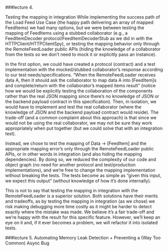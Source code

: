 ###lecture 4.

Testing the mapping in integration
While implementing the success path of the Load Feed Use Case (the happy path delivering an array of mapped FeedItems) we had many options, but we were between testing the mapping of FeedItems using a stubbed collaborator (e.g., a FeedItemDecoder protocol/FeedItemDecoderStub as we did in with the HTTPClient/HTTPClientSpy), or testing the mapping behavior only through the RemoteFeedLoader public APIs (hiding the knowledge of a collaborator from the tests so we don’t need to mock it or explicitly pass an instance). 

In the first option, we could have created a protocol (contract) and a test implementation with the mocked/stubbed collaborator’s response according to our test needs/specifications. “When the RemoteFeedLoader receives data A, then it should ask the collaborator to map data A into [FeedItem]s and complete/return with the collaborator’s mapped items result” (notice how we would be explicitly testing the collaboration of the components rather than the real JSON mapping since there’s no knowledge of JSON or the backend payload contract in this specification). Then, in isolation, we would have to implement and test the real collaborator (where the knowledge of JSON and the backend payload contract would reside). The trade-off (and a common complaint about this approach) is that since we would not be using the real collaborator, we may not be sure they work appropriately when put together (but we could solve that with an integration test).

Instead, we chose to test the mapping of Data -> [FeedItem] and the appropriate mapping error’s only through the RemoteFeedLoader public APIs, or in other words in integration (and also hiding the mapping dependencies). By doing so, we reduced the complexity of our code and object graph (no need for another protocol and test/production implementations), and we’re free to change the mapping implementation without breaking the tests. The tests become as simple as “given this input, we expect this output” (without knowledge of how it’s done internally). 

This is not to say that testing the mapping in integration with the RemoteFeedLoader is a superior solution. Both solutions have their merits and tradeoffs, as by testing the mapping in integration (as we chose) we risk making debugging more time costly as it might be harder to detect exactly where the mistake was made. We believe it’s a fair trade-off and we’re happy with the result for this specific feature. However, we’ll keep an eye on it and, if it ever becomes a problem, we will refactor it into isolated tests.

###lecture 5.
Automating Memory Leak Detection + Preventing a (Way Too Common) Async Bug
